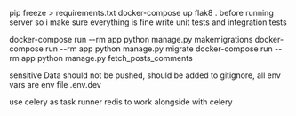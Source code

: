 pip freeze > requirements.txt
docker-compose up
flak8 .  before running server so i make sure everything is fine
write unit tests and integration tests

docker-compose run --rm app python manage.py makemigrations
docker-compose run --rm app python manage.py migrate
docker-compose run --rm app python manage.py fetch_posts_comments


sensitive Data should not be pushed, should be added to gitignore, all env vars are env file .env.dev

use celery as task runner
redis to work alongside with celery